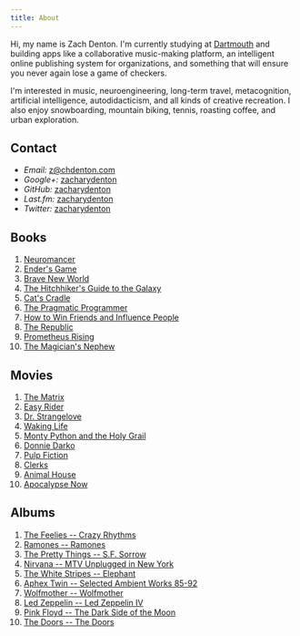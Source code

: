 ```yaml
---
title: About
---
```


Hi, my name is Zach Denton. I'm currently studying at
[Dartmouth](http://www.dartmouth.edu/) and building apps like a
collaborative music-making platform, an intelligent online publishing
system for organizations, and something that will ensure you never again
lose a game of checkers.

I'm interested in music, neuroengineering, long-term travel,
metacognition, artificial intelligence, autodidacticism, and all kinds
of creative recreation. I also enjoy snowboarding, mountain biking,
tennis, roasting coffee, and urban exploration.

Contact
-------

-   *Email:* <z@chdenton.com>
-   *Google+:*
    [zacharydenton](https://profiles.google.com/zacharydenton)
-   *GitHub:* [zacharydenton](https://github.com/zacharydenton)
-   *Last.fm:* [zacharydenton](https://last.fm/user/zacharydenton)
-   *Twitter:* [zacharydenton](https://twitter.com/zacharydenton)

Books
-----

1.  [Neuromancer](http://www.amazon.com/exec/obidos/ASIN/0441012035/zacden-20)
2.  [Ender's
    Game](http://www.amazon.com/exec/obidos/ASIN/0812550706/zacden-20)
3.  [Brave New
    World](http://www.amazon.com/exec/obidos/ASIN/0060850523/zacden-20)
4.  [The Hitchhiker's Guide to the
    Galaxy](http://www.amazon.com/exec/obidos/ASIN/0345453743/zacden-20)
5.  [Cat's
    Cradle](http://www.amazon.com/exec/obidos/ASIN/038533348X/zacden-20)
6.  [The Pragmatic
    Programmer](http://www.amazon.com/exec/obidos/ASIN/020161622X/zacden-20)
7.  [How to Win Friends and Influence
    People](http://www.amazon.com/exec/obidos/ASIN/1439167346/zacden-20)
8.  [The Republic](http://www.gutenberg.org/ebooks/1497)
9.  [Prometheus
    Rising](http://www.amazon.com/exec/obidos/ASIN/1561840564/zacden-20)
10. [The Magician's
    Nephew](http://www.amazon.com/exec/obidos/ASIN/0064409430/zacden-20)

Movies
------

1.  [The Matrix](http://www.imdb.com/title/tt0133093/)
2.  [Easy Rider](http://www.imdb.com/title/tt0064276/)
3.  [Dr. Strangelove](http://www.imdb.com/title/tt0057012/)
4.  [Waking Life](http://www.imdb.com/title/tt0243017/)
5.  [Monty Python and the Holy
    Grail](http://www.imdb.com/title/tt0071853/)
6.  [Donnie Darko](http://www.imdb.com/title/tt0246578/)
7.  [Pulp Fiction](http://www.imdb.com/title/tt0110912/)
8.  [Clerks](http://www.imdb.com/title/tt0109445/)
9.  [Animal House](http://www.imdb.com/title/tt0077975/)
10. [Apocalypse Now](http://www.imdb.com/title/tt0078788/)

Albums
------

1.  [The Feelies -- Crazy
    Rhythms](https://en.wikipedia.org/wiki/Crazy_Rhythms)
2.  [Ramones -- Ramones](https://en.wikipedia.org/wiki/Ramones_(album))
3.  [The Pretty Things -- S.F.
    Sorrow](https://en.wikipedia.org/wiki/S.F._Sorrow)
4.  [Nirvana -- MTV Unplugged in New
    York](https://en.wikipedia.org/wiki/MTV_Unplugged_in_New_York)
5.  [The White Stripes --
    Elephant](https://en.wikipedia.org/wiki/Elephant_(album))
6.  [Aphex Twin -- Selected Ambient Works
    85-92](https://en.wikipedia.org/wiki/Selected_Ambient_Works_85–92)
7.  [Wolfmother --
    Wolfmother](https://en.wikipedia.org/wiki/Wolfmother_(album))
8.  [Led Zeppelin -- Led Zeppelin
    IV](https://en.wikipedia.org/wiki/Led_Zeppelin_IV)
9.  [Pink Floyd -- The Dark Side of the
    Moon](https://en.wikipedia.org/wiki/The_Dark_Side_of_the_Moon)
10. [The Doors -- The
    Doors](https://en.wikipedia.org/wiki/The_Doors_(album))

